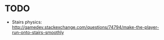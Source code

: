 # TODO

- Stairs physics: http://gamedev.stackexchange.com/questions/74794/make-the-player-run-onto-stairs-smoothly
